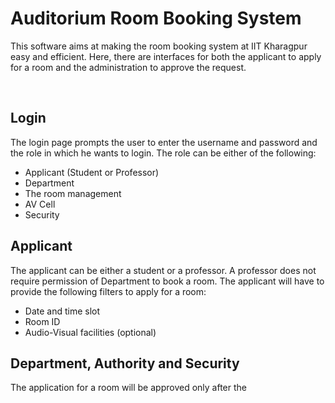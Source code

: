 # Auditorium Room Booking System #
This software aims at making the room booking system at IIT Kharagpur easy and efficient. Here, there are interfaces for both the applicant to apply for a room and the administration to approve the request. 

<br>

## Login ##
The login page prompts the user to enter the username and password and the role in which he wants to login. The role can be either of the following:<br>
- Applicant (Student or Professor)
- Department
- The room management
- AV Cell
- Security

## Applicant ##
The applicant can be either a student or a professor. A professor does not require permission of Department to book a room. The applicant will have to provide the following filters to apply for a room:
- Date and time slot
- Room ID
- Audio-Visual facilities (optional)

## Department, Authority and Security ##
The application for a room will be approved only after the 